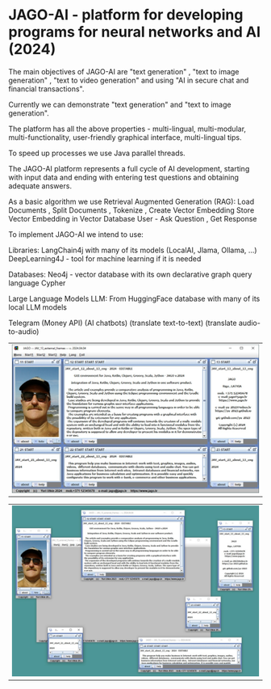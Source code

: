 
# JAGO-AI - platform for developing programs for neural networks and AI (2024)

The main objectives of JAGO-AI are "text generation" , "text to image generation" ,
"text to video generation" and using "AI in secure chat and financial transactions".

Currently we can demonstrate "text generation" and "text to image generation".

The platform has all the above properties - multi-lingual, multi-modular,
multi-functionality, user-friendly graphical interface, multi-lingual tips.

To speed up processes we use Java parallel threads.

The JAGO-AI platform represents a full cycle of AI development, starting with input
data and ending with entering test questions and obtaining adequate answers.

As a basic algorithm we use Retrieval Augmented Generation (RAG):
Load Documents , Split Documents , Tokenize , Create Vector Embedding
Store Vector Embedding in Vector Database
User - Ask Question , Get Response

To implement JAGO-AI we intend to use:

Libraries:
LangChain4j with many of its models (LocalAI, Jlama, Ollama, ...)
DeepLearning4J - tool for machine learning if it is needed

Databases:
Neo4j - vector database with its own declarative graph query language Cypher

Large Language Models LLM:
From HuggingFace database with many of its local LLM models

Telegram (Money API) (AI chatbots) (translate text-to-text) (translate audio-to-audio)



<html>
  <body>
  
  <head>
 </head>
  
<table border="0">
  <tr>
    <td><a href="https://yu-2025.github.io/yu-jago-ai" target="_blank"><img src="screen/JAGO-AI_START_normal.jpg"></a></td>
  </tr>
</table>

<table border="0">
  <tr>
    <td><a href="https://yu-2025.github.io/yu-jago-ai" target="_blank"><img src="screen/JAGO-AI_START_external.jpg"></a></td>
  </tr>
</table>

  </body>
</html>
